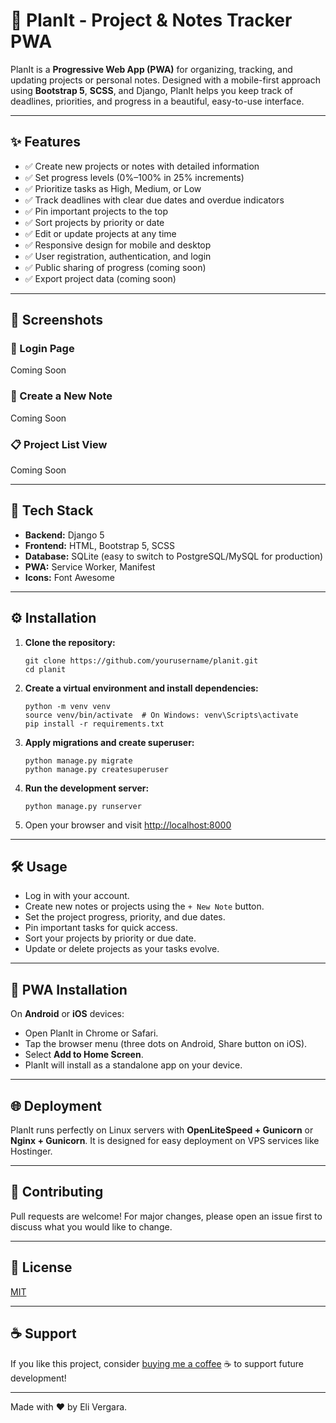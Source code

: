 <h1>📒 PlanIt - Project & Notes Tracker PWA</h1>

<p>PlanIt is a <strong>Progressive Web App (PWA)</strong> for organizing, tracking, and updating projects or personal notes. Designed with a mobile-first approach using <strong>Bootstrap 5</strong>, <strong>SCSS</strong>, and Django, PlanIt helps you keep track of deadlines, priorities, and progress in a beautiful, easy-to-use interface.</p>

<hr>

<h2>✨ Features</h2>

<ul>
  <li>✅ Create new projects or notes with detailed information</li>
  <li>✅ Set progress levels (0%–100% in 25% increments)</li>
  <li>✅ Prioritize tasks as High, Medium, or Low</li>
  <li>✅ Track deadlines with clear due dates and overdue indicators</li>
  <li>✅ Pin important projects to the top</li>
  <li>✅ Sort projects by priority or date</li>
  <li>✅ Edit or update projects at any time</li>
  <li>✅ Responsive design for mobile and desktop</li>
  <li>✅ User registration, authentication, and login</li>
  <li>✅ Public sharing of progress (coming soon)</li>
  <li>✅ Export project data (coming soon)</li>
</ul>

<hr>

<h2>📱 Screenshots</h2>

<h3>🔐 Login Page</h3>

<p>Coming Soon</p>

<h3>📝 Create a New Note</h3>

<p>Coming Soon</p>

<h3>📋 Project List View</h3>

<p>Coming Soon</p>

<hr>

<h2>🚀 Tech Stack</h2>

<ul>
  <li><strong>Backend:</strong> Django 5</li>
  <li><strong>Frontend:</strong> HTML, Bootstrap 5, SCSS</li>
  <li><strong>Database:</strong> SQLite (easy to switch to PostgreSQL/MySQL for production)</li>
  <li><strong>PWA:</strong> Service Worker, Manifest</li>
  <li><strong>Icons:</strong> Font Awesome</li>
</ul>

<hr>

<h2>⚙️ Installation</h2>

<ol>
  <li>
    <strong>Clone the repository:</strong>
    <pre><code>git clone https://github.com/yourusername/planit.git
cd planit</code></pre>
  </li>
  <li>
    <strong>Create a virtual environment and install dependencies:</strong>
    <pre><code>python -m venv venv
source venv/bin/activate  # On Windows: venv\Scripts\activate
pip install -r requirements.txt</code></pre>
  </li>
  <li>
    <strong>Apply migrations and create superuser:</strong>
    <pre><code>python manage.py migrate
python manage.py createsuperuser</code></pre>
  </li>
  <li>
    <strong>Run the development server:</strong>
    <pre><code>python manage.py runserver</code></pre>
  </li>
  <li>
    Open your browser and visit <a href="http://localhost:8000">http://localhost:8000</a>
  </li>
</ol>

<hr>

<h2>🛠 Usage</h2>

<ul>
  <li>Log in with your account.</li>
  <li>Create new notes or projects using the <code>+ New Note</code> button.</li>
  <li>Set the project progress, priority, and due dates.</li>
  <li>Pin important tasks for quick access.</li>
  <li>Sort your projects by priority or due date.</li>
  <li>Update or delete projects as your tasks evolve.</li>
</ul>

<hr>

<h2>📲 PWA Installation</h2>

<p>On <strong>Android</strong> or <strong>iOS</strong> devices:</p>

<ul>
  <li>Open PlanIt in Chrome or Safari.</li>
  <li>Tap the browser menu (three dots on Android, Share button on iOS).</li>
  <li>Select <strong>Add to Home Screen</strong>.</li>
  <li>PlanIt will install as a standalone app on your device.</li>
</ul>

<hr>

<h2>🌐 Deployment</h2>

<p>PlanIt runs perfectly on Linux servers with <strong>OpenLiteSpeed + Gunicorn</strong> or <strong>Nginx + Gunicorn</strong>. It is designed for easy deployment on VPS services like Hostinger.</p>

<hr>

<h2>🤝 Contributing</h2>

<p>Pull requests are welcome! For major changes, please open an issue first to discuss what you would like to change.</p>

<hr>

<h2>📄 License</h2>

<p><a href="LICENSE">MIT</a></p>

<hr>

<h2>☕ Support</h2>

<p>If you like this project, consider <a href="https://buymeacoffee.com/yourusername">buying me a coffee</a> ☕ to support future development!</p>

<hr>

<p>Made with ❤️ by Eli Vergara.</p>
